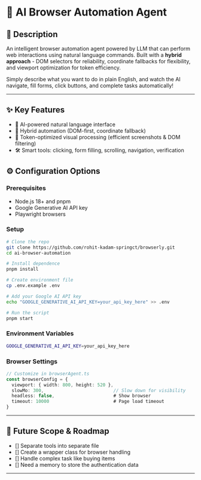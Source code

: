 # 🤖 AI Browser Automation Agent

## 🎯 Description

An intelligent browser automation agent powered by LLM that can perform web interactions using natural language commands. Built with a **hybrid approach** - DOM selectors for reliability, coordinate fallbacks for flexibility, and viewport optimization for token efficiency.

Simply describe what you want to do in plain English, and watch the AI navigate, fill forms, click buttons, and complete tasks automatically!

---

## ✨ Key Features

- 🧠 AI-powered natural language interface
- 🎯 Hybrid automation (DOM-first, coordinate fallback)
- 📸 Token-optimized visual processing (efficient screenshots & DOM filtering)
- 🛠️ Smart tools: clicking, form filling, scrolling, navigation, verification

## ⚙️ Configuration Options

### Prerequisites

- Node.js 18+ and pnpm
- Google Generative AI API key
- Playwright browsers

### Setup

```bash
# Clone the repo
git clone https://github.com/rohit-kadam-springct/browserly.git
cd ai-browser-automation

# Install dependence
pnpm install

# Create environment file
cp .env.example .env

# Add your Google AI API key
echo "GOOGLE_GENERATIVE_AI_API_KEY=your_api_key_here" >> .env

# Run the script
pnpm start
```

### Environment Variables

```bash
GOOGLE_GENERATIVE_AI_API_KEY=your_api_key_here
```

### Browser Settings

```typescript
// Customize in browserAgent.ts
const browserConfig = {
  viewport: { width: 800, height: 520 },
  slowMo: 300,                          // Slow down for visibility
  headless: false,                      # Show browser
  timeout: 10000                        # Page load timeout
}
```

---

## 🔄 Future Scope & Roadmap

- [] Separate tools into separate file
- [] Create a wrapper class for browser handling
- [] Handle complex task like buying items
- [] Need a memory to store the authentication data

---
